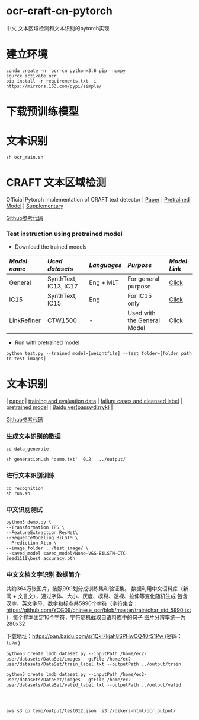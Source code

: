 # ocr-craft-cn-pytorch

中文 文本区域检测和文本识别的pytorch实现


# 建立环境
```
conda create -n  ocr-cn python=3.6 pip  numpy
source activate ocr
pip install -r requirements.txt -i https://mirrors.163.com/pypi/simple/

```


# 下载预训练模型




# 文本识别

```
sh ocr_main.sh

```





# CRAFT 文本区域检测

Official Pytorch implementation of CRAFT text detector | [Paper](https://arxiv.org/abs/1904.01941) | [Pretrained Model](https://drive.google.com/open?id=1Jk4eGD7crsqCCg9C9VjCLkMN3ze8kutZ) | [Supplementary](https://youtu.be/HI8MzpY8KMI)


[Github参考代码](https://github.com/clovaai/CRAFT-pytorch)

### Test instruction using pretrained model
- Download the trained models
 
 *Model name* | *Used datasets* | *Languages* | *Purpose* | *Model Link* |
 | :--- | :--- | :--- | :--- | :--- |
General | SynthText, IC13, IC17 | Eng + MLT | For general purpose | [Click](https://drive.google.com/open?id=1Jk4eGD7crsqCCg9C9VjCLkMN3ze8kutZ)
IC15 | SynthText, IC15 | Eng | For IC15 only | [Click](https://drive.google.com/open?id=1i2R7UIUqmkUtF0jv_3MXTqmQ_9wuAnLf)
LinkRefiner | CTW1500 | - | Used with the General Model | [Click](https://drive.google.com/open?id=1XSaFwBkOaFOdtk4Ane3DFyJGPRw6v5bO)

* Run with pretrained model
``` (with python 3.7)
python test.py --trained_model=[weightfile] --test_folder=[folder path to test images]

```



#  文本识别
| [paper](https://arxiv.org/abs/1904.01906) | [training and evaluation data](https://github.com/clovaai/deep-text-recognition-benchmark#download-lmdb-dataset-for-traininig-and-evaluation-from-here) | [failure cases and cleansed label](https://github.com/clovaai/deep-text-recognition-benchmark#download-failure-cases-and-cleansed-label-from-here) | [pretrained model](https://drive.google.com/drive/folders/15WPsuPJDCzhp2SvYZLRj8mAlT3zmoAMW) | [Baidu ver(passwd:rryk)](https://pan.baidu.com/s/1KSNLv4EY3zFWHpBYlpFCBQ) |


[Github参考代码](https://github.com/clovaai/deep-text-recognition-benchmark)



### 生成文本识别的数据

```
cd data_generate

sh generation.sh 'demo.txt'  0.2   ../output/

```


### 进行文本识别训练

```
cd recognition
sh run.sh

```

### 中文识别测试

```
python3 demo.py \
--Transformation TPS \
--FeatureExtraction ResNet\
--SequenceModeling BiLSTM \
--Prediction Attn \
--image_folder ../test_image/ \
--saved_model saved_model/None-VGG-BiLSTM-CTC-Seed1111\best_accuracy.pth

```




### 中文文档文字识别 数据简介


共约364万张图片，按照99:1划分成训练集和验证集。
数据利用中文语料库（新闻 + 文言文），通过字体、大小、灰度、模糊、透视、拉伸等变化随机生成
包含汉字、英文字母、数字和标点共5990个字符（字符集合：https://github.com/YCG09/chinese_ocr/blob/master/train/char_std_5990.txt ）
每个样本固定10个字符，字符随机截取自语料库中的句子
图片分辨率统一为280x32


下载地址：[https://pan.baidu.com/s/1QkI7kjah8SPHwOQ40rS1Pw  ](https://pan.baidu.com/s/1QkI7kjah8SPHwOQ40rS1Pw)   (密码： `lu7m`  )



```
python3 create_lmdb_dataset.py --inputPath /home/ec2-user/datasets/DataSet/images --gtFile /home/ec2-user/datasets/DataSet/train_label.txt --outputPath ../output/train

python3 create_lmdb_dataset.py --inputPath /home/ec2-user/datasets/DataSet/images --gtFile /home/ec2-user/datasets/DataSet/valid_label.txt --outputPath ../output/valid




aws s3 cp temp/output/test012.json  s3://dikers-html/ocr_output/
```